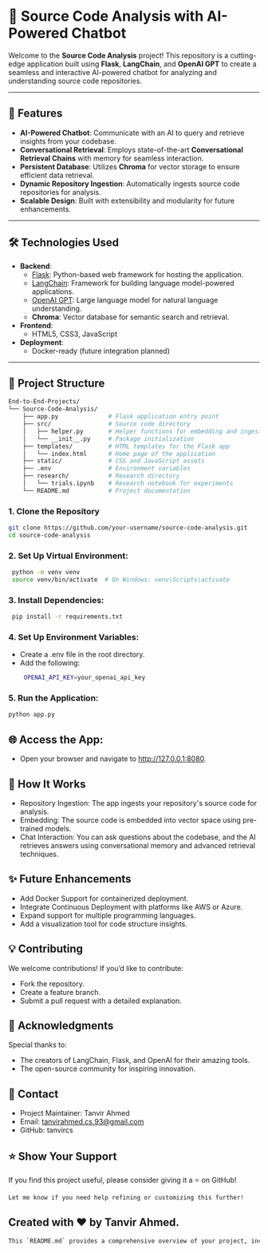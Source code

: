 # 🚀 **Source Code Analysis with AI-Powered Chatbot**

Welcome to the **Source Code Analysis** project! This repository is a cutting-edge application built using **Flask**, **LangChain**, and **OpenAI GPT** to create a seamless and interactive AI-powered chatbot for analyzing and understanding source code repositories.

---

## 🌟 **Features**
- **AI-Powered Chatbot**: Communicate with an AI to query and retrieve insights from your codebase.
- **Conversational Retrieval**: Employs state-of-the-art **Conversational Retrieval Chains** with memory for seamless interaction.
- **Persistent Database**: Utilizes **Chroma** for vector storage to ensure efficient data retrieval.
- **Dynamic Repository Ingestion**: Automatically ingests source code repositories for analysis.
- **Scalable Design**: Built with extensibility and modularity for future enhancements.

---

## 🛠️ **Technologies Used**
- **Backend**:
  - [Flask](https://flask.palletsprojects.com/): Python-based web framework for hosting the application.
  - [LangChain](https://www.langchain.com/): Framework for building language model-powered applications.
  - [OpenAI GPT](https://openai.com/): Large language model for natural language understanding.
  - **Chroma**: Vector database for semantic search and retrieval.
- **Frontend**:
  - HTML5, CSS3, JavaScript
- **Deployment**:
  - Docker-ready (future integration planned)

---

## 📂 **Project Structure**
```bash
End-to-End-Projects/
└── Source-Code-Analysis/
    ├── app.py              # Flask application entry point
    ├── src/                # Source code directory
    │   ├── helper.py       # Helper functions for embedding and ingestion
    │   └── __init__.py     # Package initialization
    ├── templates/          # HTML templates for the Flask app
    │   └── index.html      # Home page of the application
    ├── static/             # CSS and JavaScript assets
    ├── .env                # Environment variables
    ├── research/           # Research directory
    │   └── trials.ipynb    # Research notebook for experiments
    └── README.md           # Project documentation
```

### 1. Clone the Repository
   ```bash
   git clone https://github.com/your-username/source-code-analysis.git
   cd source-code-analysis
   ```
### 2. Set Up Virtual Environment:
   ```bash
    python -m venv venv
    source venv/bin/activate  # On Windows: venv\Scripts\activate
   ```
### 3. Install Dependencies:
   ```bash
    pip install -r requirements.txt
   ```
### 4. Set Up Environment Variables:
- Create a .env file in the root directory.
- Add the following:
   ```bash
    OPENAI_API_KEY=your_openai_api_key
   ```
### 5. Run the Application:
   ```bash
   python app.py
   ```

## 🌐 Access the App:
- Open your browser and navigate to http://127.0.0.1:8080.

## 🧠 How It Works
- Repository Ingestion: The app ingests your repository's source code for analysis.
- Embedding: The source code is embedded into vector space using pre-trained models.
- Chat Interaction: You can ask questions about the codebase, and the AI retrieves answers using conversational memory and advanced retrieval techniques.

## ✨ Future Enhancements
- Add Docker Support for containerized deployment.
- Integrate Continuous Deployment with platforms like AWS or Azure.
- Expand support for multiple programming languages.
- Add a visualization tool for code structure insights.

## 💡 Contributing
We welcome contributions! If you’d like to contribute:

- Fork the repository.
- Create a feature branch.
- Submit a pull request with a detailed explanation.

## 🙌 Acknowledgments
Special thanks to:

- The creators of LangChain, Flask, and OpenAI for their amazing tools.
- The open-source community for inspiring innovation.

## 📧 Contact
- Project Maintainer: Tanvir Ahmed
- Email: tanvirahmed.cs.93@gmail.com
- GitHub: tanvircs

## ⭐ Show Your Support
If you find this project useful, please consider giving it a ⭐ on GitHub!
```bash
Let me know if you need help refining or customizing this further!
```

## Created with ❤️ by Tanvir Ahmed.
   ```bash
   This `README.md` provides a comprehensive overview of your project, including the purpose of each application, installation instructions, and usage examples. Replace placeholders like repository URLs and API keys with actual values to complete the setup.
   ```
